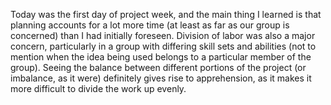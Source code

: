 Today was the first day of project week, and the main thing I learned is that
planning accounts for a lot more time (at least as far as our group is concerned)
than I had initially foreseen. Division of labor was also a major concern,
particularly in a group with differing skill sets and abilities (not to mention when
the idea being used belongs to a particular member of the group). Seeing the balance
between different portions of the project (or imbalance, as it were) definitely
gives rise to apprehension, as it makes it more difficult to divide the work up
evenly. 

